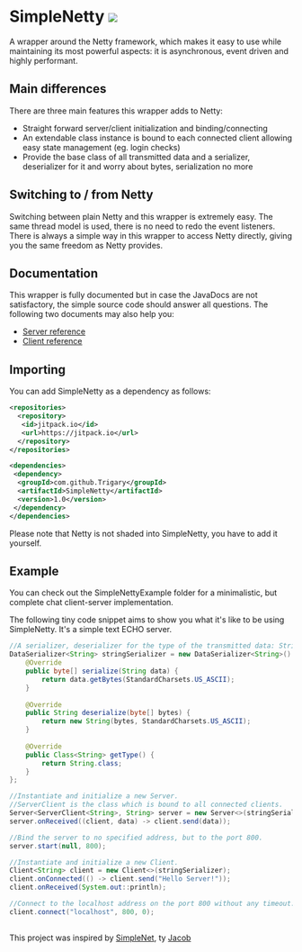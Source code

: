 # SimpleNetty [![](https://jitpack.io/v/Trigary/SimpleNetty.svg)](https://jitpack.io/#Trigary/SimpleNetty)

A wrapper around the Netty framework, which makes it easy to use
while maintaining its most powerful aspects:
it is asynchronous, event driven and highly performant.

## Main differences

There are three main features this wrapper adds to Netty:
 - Straight forward server/client initialization and
 binding/connecting
 - An extendable class instance is bound to each connected client
 allowing easy state management (eg. login checks)
 - Provide the base class of all transmitted data and a
 serializer, deserializer for it and worry about
 bytes, serialization no more
 
## Switching to / from Netty

Switching between plain Netty and this wrapper is extremely easy.
The same thread model is used, there is no need to redo the event
listeners. There is always a simple way in this wrapper to access
Netty directly, giving you the same freedom as Netty provides.

## Documentation

This wrapper is fully documented but in case the JavaDocs are not
satisfactory, the simple source code should answer all questions.
The following two documents may also help you:
 - [Server reference](server.md)
 - [Client reference](client.md)

## Importing

You can add SimpleNetty as a dependency as follows:

```xml
<repositories>
  <repository>
   <id>jitpack.io</id>
   <url>https://jitpack.io</url>
  </repository>
</repositories>

<dependencies>
 <dependency>
  <groupId>com.github.Trigary</groupId>
  <artifactId>SimpleNetty</artifactId>
  <version>1.0</version>
 </dependency>
</dependencies>
```

Please note that Netty is not shaded into SimpleNetty,
you have to add it yourself.

## Example

You can check out the SimpleNettyExample folder for a
minimalistic, but complete chat client-server implementation.

The following tiny code snippet aims to show you what it's like
to be using SimpleNetty. It's a simple text ECHO server.

```java
//A serializer, deserializer for the type of the transmitted data: String
DataSerializer<String> stringSerializer = new DataSerializer<String>() {
	@Override
	public byte[] serialize(String data) {
		return data.getBytes(StandardCharsets.US_ASCII);
	}
	
	@Override
	public String deserialize(byte[] bytes) {
		return new String(bytes, StandardCharsets.US_ASCII);
	}
	
	@Override
	public Class<String> getType() {
		return String.class;
	}
};

//Instantiate and initialize a new Server.
//ServerClient is the class which is bound to all connected clients.
Server<ServerClient<String>, String> server = new Server<>(stringSerializer, ServerClient::new);
server.onReceived((client, data) -> client.send(data));

//Bind the server to no specified address, but to the port 800.
server.start(null, 800);

//Instantiate and initialize a new Client.
Client<String> client = new Client<>(stringSerializer);
client.onConnected(() -> client.send("Hello Server!"));
client.onReceived(System.out::println);

//Connect to the localhost address on the port 800 without any timeout.
client.connect("localhost", 800, 0);
```

##

This project was inspired by
[SimpleNet](https://github.com/jhg023/SimpleNet/),
ty [Jacob](https://github.com/jhg023)
